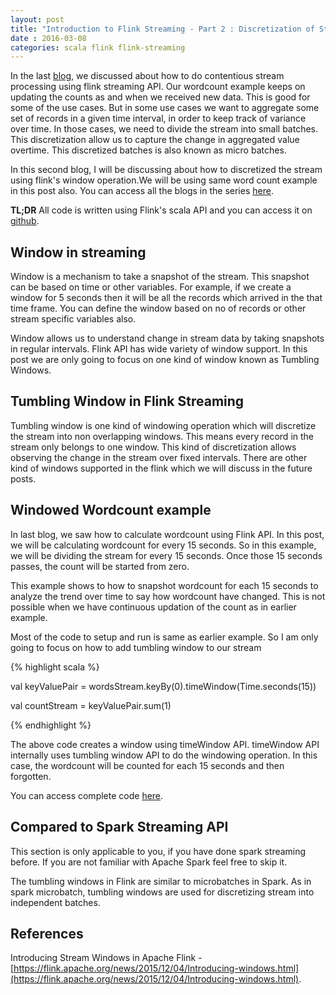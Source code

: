 ```yaml
---
layout: post
title: "Introduction to Flink Streaming - Part 2 : Discretization of Stream using Window API"
date : 2016-03-08
categories: scala flink flink-streaming
---
```

In the last [blog](/introduction-to-flink-streaming-part-1), we discussed about how to do contentious stream processing using flink streaming API. Our wordcount example keeps on updating the counts as and when we received new data. This is good for some of the use cases. But in some use cases we want to aggregate some set of records in a given time interval, in order to keep track of variance over time. In those cases, we need to divide the stream into small batches. This discretization allow us to capture the change in aggregated value overtime. This discretized batches is also known as micro batches.

In this second blog, I will be discussing about how to discretized the stream using flink's window operation.We will be using same word count example in this post also. You can access all the blogs in the series [here](/categories/flink-streaming/). 

**TL;DR** All code is written using Flink's scala API and you can access it on [github](https://github.com/phatak-dev/flink-examples).

## Window in streaming

Window is a mechanism to take a snapshot of the stream. This snapshot can be based on time or other variables. For example, if we create a window for 5 seconds then it will be all the records which arrived in the that time frame. You can define the window based on no of records or other stream specific variables also.

Window allows us to understand change in stream data by taking snapshots in regular intervals. Flink API has wide variety of window support. In this post we are only going to focus on one kind of window known as Tumbling Windows.

## Tumbling Window in Flink Streaming

Tumbling window is one kind of windowing operation which will discretize the stream into non overlapping windows. This means every record in the stream only belongs to one window. This kind of discretization allows observing the change in the stream over fixed intervals. There are other kind of windows supported in the flink which we will discuss in the future posts.

## Windowed Wordcount example

In last blog, we saw how to calculate wordcount using Flink API. In this post, we will be calculating wordcount for every 15 seconds. So in this example, we will be dividing the stream for every 15 seconds. Once those 15 seconds passes, the count will be started from zero. 

This example shows to how to snapshot wordcount for each 15 seconds to analyze the trend over time to say how wordcount have changed. This is not possible when we have continuous updation of the count as in earlier example.

Most of the code to setup and run is same as earlier example. So I am only going to focus on how to add tumbling window to our stream

{% highlight scala %}

val keyValuePair = wordsStream.keyBy(0).timeWindow(Time.seconds(15))

val countStream = keyValuePair.sum(1)

{% endhighlight %}

The above code creates a window using timeWindow API. timeWindow API internally uses tumbling window API to do the windowing operation. In this case, the wordcount will be counted for each 15 seconds and then forgotten.

You can access complete code [here](https://github.com/phatak-dev/flink-examples/blob/master/src/main/scala/com/madhukaraphatak/flink/streaming/examples/WindowedStreamingWordCount.scala).

## Compared to Spark Streaming API

This section is only applicable to you, if you have done spark streaming before. If you are not familiar with Apache Spark feel free to skip it.

The tumbling windows in Flink are similar to microbatches in Spark. As in spark microbatch, tumbling windows are used for discretizing stream into independent batches.

## References

Introducing Stream Windows in Apache Flink - [https://flink.apache.org/news/2015/12/04/Introducing-windows.html](https://flink.apache.org/news/2015/12/04/Introducing-windows.html).